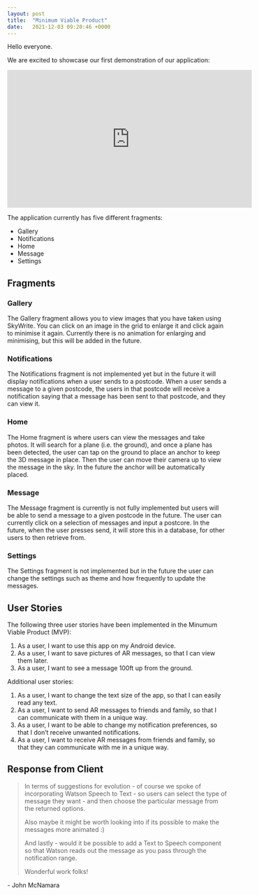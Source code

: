 ```yaml
---
layout: post
title:  "Minimum Viable Product"
date:   2021-12-03 09:20:46 +0000
---
```

Hello everyone.

We are excited to showcase our first demonstration of our application:

<iframe width="560" height="315" src="https://www.youtube.com/embed/lsZOr8O476I" title="YouTube video player" frameborder="0" allow="accelerometer; autoplay; clipboard-write; encrypted-media; gyroscope; picture-in-picture" allowfullscreen></iframe>

The application currently has five different fragments:
- Gallery
- Notifications
- Home
- Message
- Settings

## Fragments ##
### Gallery ###
The Gallery fragment allows you to view images that you have taken using SkyWrite. You can click on an image in the grid to enlarge it and click again to minimise it again. Currently there is no animation for enlarging and minimising, but this will be added in the future.

### Notifications ###
The Notifications fragment is not implemented yet but in the future it will display notifications when a user sends to a postcode. When a user sends a message to a given postcode, the users in that postcode will receive a notification saying that a message has been sent to that postcode, and they can view it.

### Home ###
The Home fragment is where users can view the messages and take photos. It will search for a plane (i.e. the ground), and once a plane has been detected, the user can tap on the ground to place an anchor to keep the 3D message in place. Then the user can move their camera up to view the message in the sky. In the future the anchor will be automatically placed.

### Message ###
The Message fragment is currently is not fully implemented but users will be able to send a message to a given postcode in the future. The user can currently click on a selection of messages and input a postcore. In the future, when the user presses send, it will store this in a database, for other users to then retrieve from.

### Settings ###
The Settings fragment is not implemented but in the future the user can change the settings such as theme and how frequently to update the messages.

## User Stories ##
The following three user stories have been implemented in the Minumum Viable Product (MVP):
 
1. As a user, I want to use this app on my Android device.
2. As a user, I want to save pictures of AR messages, so that I can view them later.
3. As a user, I want to see a message 100ft up from the ground.

Additional user stories:

1. As a user, I want to change the text size of the app, so that I can easily read any text.
2. As a user, I want to send AR messages to friends and family, so that I can communicate with them in a unique way.
3. As a user, I want to be able to change my notification preferences, so that I don’t receive unwanted notifications.
4. As a user, I want to receive AR messages from friends and family, so that they can communicate with me in a unique way.

## Response from Client ##
> In terms of suggestions for evolution - of course we spoke of incorporating Watson Speech to Text - so users can select the type of message they want - and then choose the particular message from the returned options.
>
> Also maybe it might be worth looking into if its possible to make the messages more animated :)
>
> And lastly - would it be possible to add a Text to Speech component so that Watson reads out the message as you pass through the notification range. 
>
> Wonderful work folks!

\- John McNamara